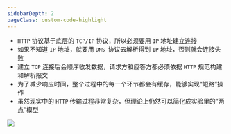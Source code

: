 ```yaml
---
sidebarDepth: 2
pageClass: custom-code-highlight
---
```


- `HTTP` 协议基于底层的 `TCP/IP` 协议，所以必须要用 `IP` 地址建立连接
- 如果不知道 `IP` 地址，就要用 `DNS `协议去解析得到 `IP` 地址，否则就会连接失败
- 建立 `TCP` 连接后会顺序收发数据，请求方和应答方都必须依据 `HTTP` 规范构建和解析报文
- 为了减少响应时间，整个过程中的每一个环节都会有缓存，能够实现“短路”操作
- 虽然现实中的 `HTTP` 传输过程非常复杂，但理论上仍然可以简化成实验里的“两点”模型

![](http://blog.poetries.top/img-repo/2019/12/94.png)